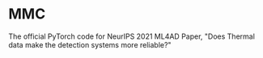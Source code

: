 # MMC
The official PyTorch code for NeurIPS 2021 ML4AD Paper, "Does Thermal data make the detection systems more reliable?"
